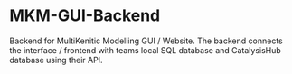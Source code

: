 # MKM-GUI-Backend
Backend for MultiKenitic Modelling GUI / Website. The backend connects the interface / frontend with teams local SQL database and CatalysisHub database using their API.
